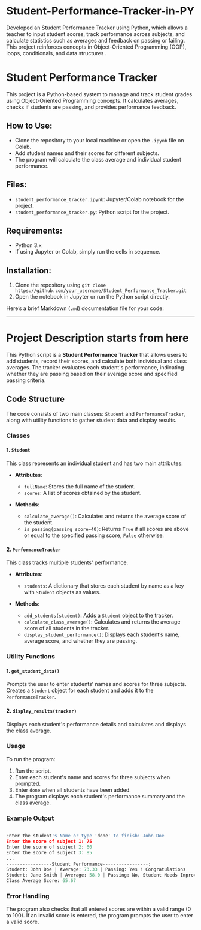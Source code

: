 # Student-Performance-Tracker-in-PY
Developed an Student Performance Tracker using Python, which allows a teacher to input student scores, track performance across subjects, and calculate statistics such as averages and feedback on passing or failing. This project reinforces concepts in Object-Oriented Programming (OOP), loops, conditionals, and data structures .

# Student Performance Tracker

This project is a Python-based system to manage and track student grades using Object-Oriented Programming concepts. It calculates averages, checks if students are passing, and provides performance feedback.

## How to Use:

- Clone the repository to your local machine or open the `.ipynb` file on Colab.
- Add student names and their scores for different subjects.
- The program will calculate the class average and individual student performance.

## Files:
- `student_performance_tracker.ipynb`: Jupyter/Colab notebook for the project.
- `student_performance_tracker.py`: Python script for the project.

## Requirements:
- Python 3.x
- If using Jupyter or Colab, simply run the cells in sequence.

## Installation:
1. Clone the repository using `git clone https://github.com/your_username/Student_Performance_Tracker.git`
2. Open the notebook in Jupyter or run the Python script directly.


Here’s a brief Markdown (`.md`) documentation file for your code:

---

# Project Description starts from here

This Python script is a **Student Performance Tracker** that allows users to add students, record their scores, and calculate both individual and class averages. The tracker evaluates each student's performance, indicating whether they are passing based on their average score and specified passing criteria.

## Code Structure

The code consists of two main classes: `Student` and `PerformanceTracker`, along with utility functions to gather student data and display results.

### Classes

#### 1. `Student`
This class represents an individual student and has two main attributes:

- **Attributes**:
  - `fullName`: Stores the full name of the student.
  - `scores`: A list of scores obtained by the student.

- **Methods**:
  - `calculate_average()`: Calculates and returns the average score of the student.
  - `is_passing(passing_score=40)`: Returns `True` if all scores are above or equal to the specified passing score, `False` otherwise.

#### 2. `PerformanceTracker`
This class tracks multiple students' performance.

- **Attributes**:
  - `students`: A dictionary that stores each student by name as a key with `Student` objects as values.

- **Methods**:
  - `add_students(student)`: Adds a `Student` object to the tracker.
  - `calculate_class_average()`: Calculates and returns the average score of all students in the tracker.
  - `display_student_performance()`: Displays each student’s name, average score, and whether they are passing.

### Utility Functions

#### 1. `get_student_data()`
Prompts the user to enter students’ names and scores for three subjects. Creates a `Student` object for each student and adds it to the `PerformanceTracker`.

#### 2. `display_results(tracker)`
Displays each student's performance details and calculates and displays the class average.

### Usage

To run the program:

1. Run the script.
2. Enter each student's name and scores for three subjects when prompted.
3. Enter `done` when all students have been added.
4. The program displays each student's performance summary and the class average.

### Example Output

```python

Enter the student's Name or type 'done' to finish: John Doe
Enter the score of subject 1: 75
Enter the score of subject 2: 60
Enter the score of subject 3: 85
...
-----------------Student Performance-----------------:
Student: John Doe | Average: 73.33 | Passing: Yes ! Congratulations
Student: Jane Smith | Average: 58.0 | Passing: No, Student Needs Improvement!
Class Average Score: 65.67
```

### Error Handling
The program also checks that all entered scores are within a valid range (0 to 100). If an invalid score is entered, the program prompts the user to enter a valid score.


